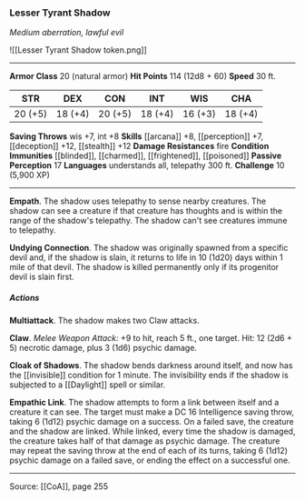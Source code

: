 ### Lesser Tyrant Shadow
_Medium aberration, lawful evil_

![[Lesser Tyrant Shadow token.png]]




---

**Armor Class** 20 (natural armor)
**Hit Points** 114 (12d8 + 60)
**Speed** 30 ft.

| STR     | DEX     | CON     | INT     | WIS     | CHA     |
|---------|---------|---------|---------|---------|---------|
| 20 (+5) | 18 (+4) | 20 (+5) | 18 (+4) | 16 (+3) | 18 (+4) |

**Saving Throws** wis +7, int +8
**Skills** [[arcana]] +8, [[perception]] +7, [[deception]] +12, [[stealth]] +12
**Damage Resistances** fire
**Condition Immunities** [[blinded]], [[charmed]], [[frightened]], [[poisoned]]
**Passive Perception** 17
**Languages** understands all, telepathy 300 ft.
**Challenge** 10 (5,900 XP)

---

**Empath**. The shadow uses telepathy to sense nearby creatures. The shadow can see a creature if that creature has thoughts and is within the range of the shadow's telepathy. The shadow can't see creatures immune to telepathy.

**Undying Connection**. The shadow was originally spawned from a specific devil and, if the shadow is slain, it returns to life in 10 (1d20) days within 1 mile of that devil. The shadow is killed permanently only if its progenitor devil is slain first.

##### Actions
**Multiattack**. The shadow makes two Claw attacks.

**Claw**. _Melee Weapon Attack:_ +9 to hit, reach 5 ft., one target. Hit: 12 (2d6 + 5) necrotic damage, plus 3 (1d6) psychic damage.

**Cloak of Shadows**. The shadow bends darkness around itself, and now has the [[invisible]] condition for 1 minute. The invisibility ends if the shadow is subjected to a [[Daylight]] spell or similar.

**Empathic Link**. The shadow attempts to form a link between itself and a creature it can see. The target must make a DC 16 Intelligence saving throw, taking 6 (1d12) psychic damage on a success. On a failed save, the creature and the shadow are linked. While linked, every time the shadow is damaged, the creature takes half of that damage as psychic damage. The creature may repeat the saving throw at the end of each of its turns, taking 6 (1d12) psychic damage on a failed save, or ending the effect on a successful one.


---

Source: [[CoA]], page 255